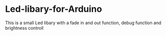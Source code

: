 # Led-libary-for-Arduino
This is a small Led libary with a fade in and out function, debug function and brightness controll
